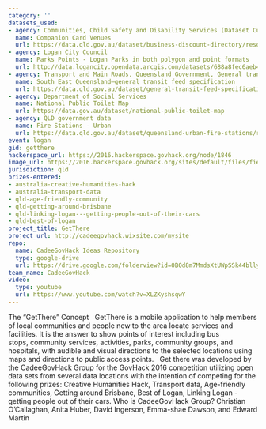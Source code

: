 ```yaml
---
category: ''
datasets_used:
- agency: Communities, Child Safety and Disability Services (Dataset Custodian)
  name: Companion Card Venues
  url: https://data.qld.gov.au/dataset/business-discount-directory/resource/5da0fa14-33a2-4046-9f94-f96a90819b15
- agency: Logan City Council
  name: Parks Points - Logan Parks in both polygon and point formats
  url: http://data.logancity.opendata.arcgis.com/datasets/688a8fec6aeb49d8b331ce9a92c8fa88_0.csv
- agency: Transport and Main Roads, Queensland Government, General transit feed specification (GTFS)—South East Queensland, licensed under Creative Commons Attribution sourced on 30 July 2016(Dataset Custodian)
  name: South East Queensland—general transit feed specification
  url: https://data.qld.gov.au/dataset/general-transit-feed-specification-gtfs-seq/resource/be7f19e5-3ee8-4396-b9eb-46f6b4ce8039#
- agency: Department of Social Services
  name: National Public Toilet Map
  url: https://data.gov.au/dataset/national-public-toilet-map
- agency: QLD government data
  name: Fire Stations - Urban
  url: https://data.qld.gov.au/dataset/queensland-urban-fire-stations/resource/a4663955-168b-4b12-8990-4b3f40323ac0
event: logan
gid: getthere
hackerspace_url: https://2016.hackerspace.govhack.org/node/1846
image_url: https://2016.hackerspace.govhack.org/sites/default/files/field/image/Capture_2.PNG
jurisdiction: qld
prizes-entered:
- australia-creative-humanities-hack
- australia-transport-data
- qld-age-friendly-community
- qld-getting-around-brisbane
- qld-linking-logan---getting-people-out-of-their-cars
- qld-best-of-logan
project_title: GetThere
project_url: http://cadeegovhack.wixsite.com/mysite
repo:
  name: CadeeGovHack Ideas Repository
  type: google-drive
  url: https://drive.google.com/folderview?id=0B0d8m7MmdsXtUWpSSk44bllySlk&usp=sharing
team_name: CadeeGovHack
video:
  type: youtube
  url: https://www.youtube.com/watch?v=XLZKyshsqwY
---
```


The “GetThere” Concept
 
GetThere is a mobile application to help members of local communities and people new to the area locate services and facilities. It is the answer to show points of interest including bus stops, community services, activities, parks, community groups, and hospitals, with audible and visual directions to the selected locations using maps and directions to public access points.
 
Get there was developed by the CadeeGovHack Group for the GovHack 2016 competition utilizing open data sets from several data locations with the intention of competing for the following prizes: Creative Humanities Hack, Transport data, Age-friendly communities, Getting around Brisbane, Best of Logan, Linking Logan - getting people out of their cars.
Who is CadeeGovHack Group?
Christian O’Callaghan, Anita Huber, David Ingerson, Emma-shae Dawson, and Edward Martin